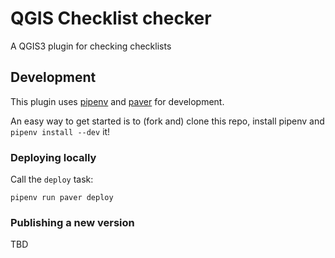 # QGIS Checklist checker

A QGIS3 plugin for checking checklists

## Development

This plugin uses [pipenv] and [paver] for development.

An easy way to get started is to (fork and) clone this repo, install pipenv 
and `pipenv install --dev` it!


### Deploying locally

Call the `deploy` task:

```
pipenv run paver deploy
```

### Publishing a new version

TBD

[pipenv]: https://pipenv.pypa.io/en/latest/
[paver]: https://pythonhosted.org/Paver/index.html
